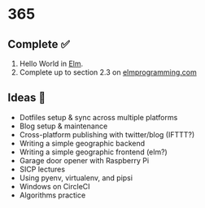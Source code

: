 # 365

## Complete ✅
001. Hello World in [Elm](http://elm-lang.org/).
002. Complete up to section 2.3 on [elmprogramming.com](elmprogramming.com)

## Ideas 🤔
- Dotfiles setup & sync across multiple platforms
- Blog setup & maintenance
- Cross-platform publishing with twitter/blog (IFTTT?)
- Writing a simple geographic backend
- Writing a simple geographic frontend (elm?)
- Garage door opener with Raspberry Pi
- SICP lectures
- Using pyenv, virtualenv, and pipsi
- Windows on CircleCI
- Algorithms practice
